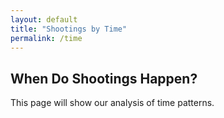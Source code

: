 ```yaml
---
layout: default
title: "Shootings by Time"
permalink: /time
---
```


<h2>When Do Shootings Happen?</h2>
<p>This page will show our analysis of time patterns.</p>
